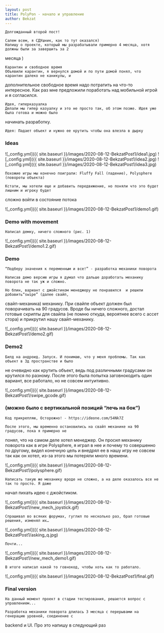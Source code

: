 ```yaml
---
layout: post
title: PolyPon - начало и управление
author: Bekzat
---
```

<!-- ![_config.yml]({{ site.baseurl }}/images/2020-08-12-BekzatPost1/image1.jpg) -->
    Долгожданный второй пост!

    Салем всем, я СДУшник, как то тут оказался) 
    Напишу о проекте, который мы разрабатывали примерно 4 месяца, хотя должны были за завершить за 2 
месяца )

    Карантин и свободное время
	Объявили карантин, я вернулся домой и по пути домой понял, что карантин далеко не каникулы, и 
дополнительное свободное время надо потратить на что-то интересное. Как раз мне предложили поработать над мобильной игрой и я согласился.

    Идея, гиперказуалка
    Делали мы гипер казуалку и это не просто так, об этом позже. Идея уже была готова и можно было  
начинать разработку. 

    Идея: Падает объект и нужно ее крутить чтобы она влезла в дырку 
### Ideas
![_config.yml]({{ site.baseurl }}/images/2020-08-12-BekzatPost1/idea1.jpg)
![_config.yml]({{ site.baseurl }}/images/2020-08-12-BekzatPost1/idea2.jpg)
![_config.yml]({{ site.baseurl }}/images/2020-08-12-BekzatPost1/idea3.jpg)

    Похожие игры мы конечно поиграли: Fluffy Fall (падение), Polysphere (повороты объекта)

    Кстати, мы хотели еще и добавить передвижение, но поняли что это будет лишним и игроку будет 
сложно войти в состояние потока

![_config.yml]({{ site.baseurl }}/images/2020-08-12-BekzatPost1/demo1.gif)
### Demo with movement

    Написал демку, ничего сложного (рис. 1)

![_config.yml]({{ site.baseurl }}/images/2020-08-12-BekzatPost1/demo1.2.gif)	

### Demo

    “Подберу значения к переменным и все!” - разработка механики поворота

    Написав демо версию игры я думал что дальше доработать механику поворота не так уж и сложно. 
    
    Но блин, вариант с джойстиком менеджеру не понравился  и решили добавить“swipe” (далее свайп, 
свайп-механика) механику. При свайпе объект должен был поворачивать на 90 градусов. Вроде бы ничего сложного, достал готовые скрипты для свайпа (не помню откуда, вероятнее всего с ассет стора) и прикрутил нашу свайп-механику.

![_config.yml]({{ site.baseurl }}/images/2020-08-12-BekzatPost1/demo2.gif)
### Demo2

    Билд на андроид. Запуск. И понимаю, что у меня проблемы. Так как объект в 3д пространстве и было
не очевидно как крутить объект, ведь под различными градусами он крутился по разному. 
После этого была попытка заговнокодить один вариант, все работало, но не совсем интуитивно.

![_config.yml]({{ site.baseurl }}/images/2020-08-12-BekzatPost1/swipe_gcode.gif)
### (можно было с вертикальной позиций “лечь на бок”)

    Код прикрепляю, Осторожно! - https://ideone.com/54Nk7Z

    После этого, мы временно остановились на свайп механике на 90 градусов, пока я примерно не
понял, что на самом деле хотел менеджер. Он просил механику поворота как в игре Polysphere, я играл в нее и почему то совершенно по другому, видел конечную цель и внедрял ее в нашу игру не совсем так как он хотел, из-за этого мы потеряли много времени. 

![_config.yml]({{ site.baseurl }}/images/2020-08-12-BekzatPost1/polysphere.gif)

    Написать такую же механику вроде не сложно, а на деле оказалось все не так то просто. Я даже 
начал пихать идею с джойстиком. 

![_config.yml]({{ site.baseurl }}/images/2020-08-12-BekzatPost1/new_mech_joystick.gif)

    Спрашивал во всяких форумах, гуглил по несколько раз, брал готовые решения, изменял их…

![_config.yml]({{ site.baseurl }}/images/2020-08-12-BekzatPost1/asking_q.jpg)

    Почти...
    
![_config.yml]({{ site.baseurl }}/images/2020-08-12-BekzatPost1/new_mech_demo1.gif)

    В итоге написал какой то говнокод, чтобы хоть как то работало. 

![_config.yml]({{ site.baseurl }}/images/2020-08-12-BekzatPost1/final.gif)
### Final version

    На данный момент проект в стадии тестирования, решается вопрос с управлением...

    Разработка механики поворота длилась 3 месяца с перерывами на генерацию уровней, соединение с 
backend и UI. Про это напишу в следующий раз

